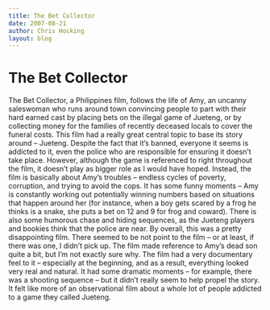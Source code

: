 ```yaml
---
title: The Bet Collector
date: 2007-08-21
author: Chris Hocking
layout: blog
---
```

# The Bet Collector

The Bet Collector, a Philippines film, follows the life of Amy, an uncanny saleswoman who runs around town convincing people to part with their hard earned cast by placing bets on the illegal game of Jueteng, or by collecting money for the families of recently deceased locals to cover the funeral costs. This film had a really great central topic to base its story around – Jueteng. Despite the fact that it’s banned, everyone it seems is addicted to it, even the police who are responsible for ensuring it doesn’t take place. However, although the game is referenced to right throughout the film, it doesn’t play as bigger role as I would have hoped. Instead, the film is basically about Amy’s troubles – endless cycles of poverty, corruption, and trying to avoid the cops. It has some funny moments – Amy is constantly working out potentially winning numbers based on situations that happen around her (for instance, when a boy gets scared by a frog he thinks is a snake, she puts a bet on 12 and 9 for frog and coward). There is also some humorous chase and hiding sequences, as the Jueteng players and bookies think that the police are near. By overall, this was a pretty disappointing film. There seemed to be not point to the film – or at least, if there was one, I didn’t pick up. The film made reference to Amy’s dead son quite a bit, but I’m not exactly sure why. The film had a very documentary feel to it – especially at the beginning, and as a result, everything looked very real and natural. It had some dramatic moments – for example, there was a shooting sequence – but it didn’t really seem to help propel the story. It felt like more of an observational film about a whole lot of people addicted to a game they called Jueteng.